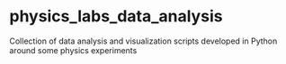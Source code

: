 # physics_labs_data_analysis

Collection of data analysis and visualization scripts developed
in Python around some physics experiments

